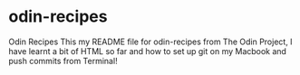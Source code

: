# odin-recipes
Odin Recipes
This my README file for odin-recipes from The Odin Project, I have learnt a bit of HTML so far and how to set up git on my Macbook and push commits from Terminal!